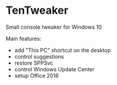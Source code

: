 # TenTweaker
Small console tweaker for Windows 10

Main features:
- add "This PC" shortcut on the desktop
- control suggestions
- restore SPPSvc
- control Windows Update Center
- setup Office 2016
